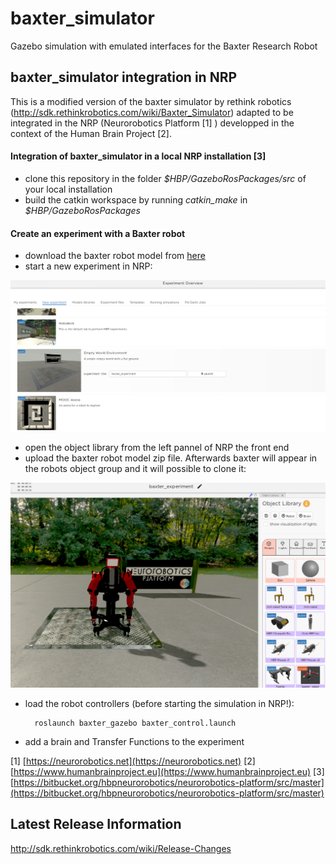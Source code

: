 baxter_simulator
==============

Gazebo simulation with emulated interfaces for the Baxter Research Robot

baxter_simulator integration in NRP 
------------------------------------

This is a modified version of the baxter simulator by rethink robotics (http://sdk.rethinkrobotics.com/wiki/Baxter_Simulator) adapted to be integrated in the NRP (Neurorobotics Platform [1] ) developped in the context of the Human Brain Project [2]. 


#### Integration of baxter_simulator in a local NRP installation [3]

- clone this repository in the folder *$HBP/GazeboRosPackages/src* of your local installation
- build the catkin workspace by running *catkin_make* in *$HBP/GazeboRosPackages*

#### Create an experiment with a Baxter robot

- download the baxter robot model from [here](baxter_gazebo/media/baxter_robot.zip) 
- start a new experiment in NRP:

![nrp_new_experiment](baxter_gazebo/media/nrp_new_experiment.png) 

- open the object library from the left pannel of NRP the front end
- upload the baxter robot model zip file. Afterwards baxter will appear in the robots object group and it will possible to clone it:

![nrp_new_experiment](baxter_gazebo/media/nrp_clone_baxter.png) 

- load the robot controllers (before starting the simulation in NRP!):

		roslaunch baxter_gazebo baxter_control.launch
		
- add a brain and Transfer Functions to the experiment

[1] [https://neurorobotics.net](https://neurorobotics.net) 
[2] [https://www.humanbrainproject.eu](https://www.humanbrainproject.eu) 
[3] [https://bitbucket.org/hbpneurorobotics/neurorobotics-platform/src/master](https://bitbucket.org/hbpneurorobotics/neurorobotics-platform/src/master) 


Latest Release Information
--------------------------

http://sdk.rethinkrobotics.com/wiki/Release-Changes
